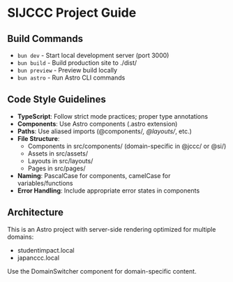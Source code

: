 # SIJCCC Project Guide

## Build Commands
- `bun dev` - Start local development server (port 3000)
- `bun build` - Build production site to ./dist/
- `bun preview` - Preview build locally
- `bun astro` - Run Astro CLI commands

## Code Style Guidelines
- **TypeScript**: Follow strict mode practices; proper type annotations
- **Components**: Use Astro components (.astro extension)
- **Paths**: Use aliased imports (@components/*, @layouts/*, etc.)
- **File Structure**:
  - Components in src/components/ (domain-specific in @jccc/ or @si/)
  - Assets in src/assets/
  - Layouts in src/layouts/
  - Pages in src/pages/
- **Naming**: PascalCase for components, camelCase for variables/functions
- **Error Handling**: Include appropriate error states in components

## Architecture
This is an Astro project with server-side rendering optimized for multiple domains:
- studentimpact.local
- japanccc.local

Use the DomainSwitcher component for domain-specific content.